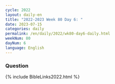 ```yaml
---
cycle: 2022
layout: daily-en
title: "2022-2023 Week 80 Day 6: "
date: 2023-07-15
categories: daily
permalink: /en/daily/2022/wk80-day6-daily.html
weekNum: 80
dayNum: 6
language: English
---
```


### Question     

{% include BibleLinks2022.html %} 
